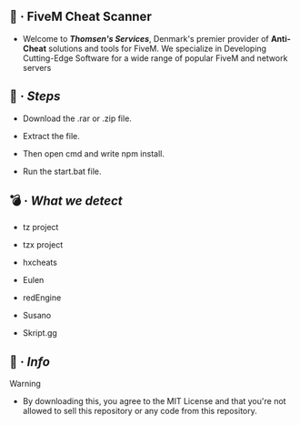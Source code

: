 ## 🚀 **·** **FiveM Cheat Scanner**
- Welcome to ***Thomsen's Services***, Denmark's premier provider of **Anti-Cheat** solutions and tools for FiveM. 
 We specialize in Developing Cutting-Edge Software for a wide range of popular FiveM and network servers

## 👣 **·** ***Steps***
- Download the .rar or .zip file.

- Extract the file.

- Then open cmd and write npm install.

- Run the start.bat file.

## 💣 **·** ***What we detect***
- tz project

- tzx project

- hxcheats

- Eulen

- redEngine

- Susano

- Skript.gg

## 📨 **·** ***Info***
> [!WARNING]
> - By downloading this, you agree to the MIT License and that you're not
>   allowed to sell this repository or any code from this repository.
